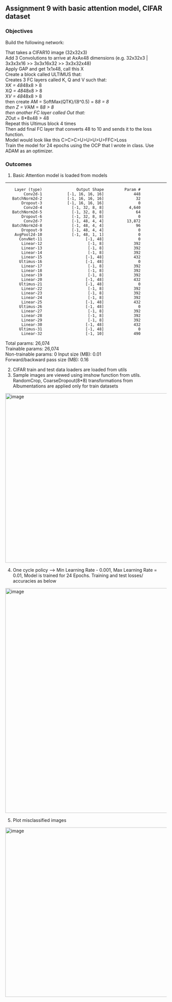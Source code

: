 ## Assignment 9 with basic attention model, CIFAR dataset  

### Objectives  
Build the following network:

That takes a CIFAR10 image (32x32x3)  
Add 3 Convolutions to arrive at AxAx48 dimensions (e.g. 32x32x3 | 3x3x3x16 >> 3x3x16x32 >> 3x3x32x48)  
Apply GAP and get 1x1x48, call this X  
Create a block called ULTIMUS that:  
Creates 3 FC layers called K, Q and V such that:  
X*K = 48*48x8 > 8  
X*Q = 48*48x8 > 8   
X*V = 48*48x8 > 8   
then create AM = SoftMax(QTK)/(8^0.5) = 8*8 = 8  
then Z = V*AM = 8*8 > 8  
then another FC layer called Out that:  
Z*Out = 8*8x48 > 48  
Repeat this Ultimus block 4 times  
Then add final FC layer that converts 48 to 10 and sends it to the loss function.  
Model would look like this C>C>C>U>U>U>U>FFC>Loss  
Train the model for 24 epochs using the OCP that I wrote in class. Use ADAM as an optimizer. 

### Outcomes  

1. Basic Attention model  is loaded from models  
----------------------------------------------------------------
        Layer (type)               Output Shape         Param #
            Conv2d-1           [-1, 16, 16, 16]             448
       BatchNorm2d-2           [-1, 16, 16, 16]              32
           Dropout-3           [-1, 16, 16, 16]               0
            Conv2d-4             [-1, 32, 8, 8]           4,640
       BatchNorm2d-5             [-1, 32, 8, 8]              64
           Dropout-6             [-1, 32, 8, 8]               0
            Conv2d-7             [-1, 48, 4, 4]          13,872
       BatchNorm2d-8             [-1, 48, 4, 4]              96
           Dropout-9             [-1, 48, 4, 4]               0
        AvgPool2d-10             [-1, 48, 1, 1]               0
          ConvNet-11                   [-1, 48]               0
           Linear-12                    [-1, 8]             392
           Linear-13                    [-1, 8]             392
           Linear-14                    [-1, 8]             392
           Linear-15                   [-1, 48]             432
          Ultimus-16                   [-1, 48]               0
           Linear-17                    [-1, 8]             392
           Linear-18                    [-1, 8]             392
           Linear-19                    [-1, 8]             392
           Linear-20                   [-1, 48]             432
          Ultimus-21                   [-1, 48]               0
           Linear-22                    [-1, 8]             392
           Linear-23                    [-1, 8]             392
           Linear-24                    [-1, 8]             392
           Linear-25                   [-1, 48]             432
          Ultimus-26                   [-1, 48]               0
           Linear-27                    [-1, 8]             392
           Linear-28                    [-1, 8]             392
           Linear-29                    [-1, 8]             392
           Linear-30                   [-1, 48]             432
          Ultimus-31                   [-1, 48]               0
           Linear-32                   [-1, 10]             490
Total params: 26,074  
Trainable params: 26,074  
Non-trainable params: 0
Input size (MB): 0.01  
Forward/backward pass size (MB): 0.16  

2. CIFAR train and test data loaders are loaded from utils  
3. Sample images are viewed using imshow function from utils. RandomCrop, CoarseDropout(8*8) transformations from Albumentations are applied only for train datasets  
<img width="527" alt="image" src="https://user-images.githubusercontent.com/13360207/220422080-2f92d447-378d-43b5-be4f-fec3ec5b6b67.png">

4. One cycle policy --> Min Learning Rate - 0.001, Max Learning Rate = 0.01, Model is trained for 24 Epochs. Training and test losses/ accuracies as below  
 <img width="699" alt="image" src="https://user-images.githubusercontent.com/13360207/220813815-83292393-038a-4067-b857-ca821bcfbbf4.png">


 
5. Plot misclassified images  
<img width="527" alt="image" src="https://user-images.githubusercontent.com/13360207/220813841-d9abda76-bbf5-498e-8f18-f6c9efac3f05.png">







